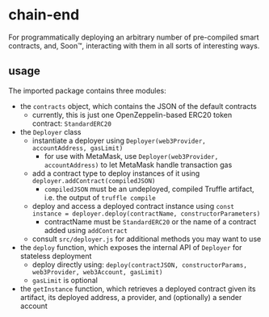 # chain-end
For programmatically deploying an arbitrary number of pre-compiled smart contracts, and, Soon:tm:, interacting with them in all sorts of interesting ways.

## usage

The imported package contains three modules:
- the `contracts` object, which contains the JSON of the default contracts
    - currently, this is just one OpenZeppelin-based ERC20 token contract: `StandardERC20`
- the `Deployer` class
    - instantiate a deployer using `Deployer(web3Provider, accountAddress, gasLimit)`
        - for use with MetaMask, use `Deployer(web3Provider, accountAddress)` to let MetaMask handle transaction gas
    - add a contract type to deploy instances of it using `deployer.addContract(compiledJSON)`
        - `compiledJSON` must be an undeployed, compiled Truffle artifact, i.e. the output of `truffle compile`
    - deploy and access a deployed contract instance using `const instance = deployer.deploy(contractName, constructorParameters)`
        - contractName must be `StandardERC20` or the name of a contract added using `addContract`
    - consult `src/deployer.js` for additional methods you may want to use
- the `deploy` function, which exposes the internal API of `Deployer` for stateless deployment
    - deploy directly using: `deploy(contractJSON, constructorParams, web3Provider, web3Account, gasLimit)`
    - `gasLimit` is optional
- the `getInstance` function, which retrieves a deployed contract given its artifact, its deployed address, a provider, and (optionally) a sender account
